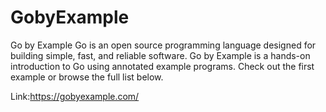 GobyExample
===========

Go by Example
Go is an open source programming language designed for building simple, fast, and reliable software.
Go by Example is a hands-on introduction to Go using annotated example programs. Check out the first example or browse the full list below.

Link:https://gobyexample.com/
